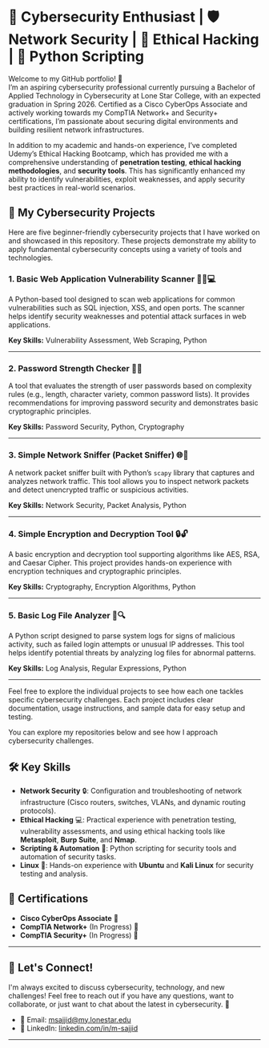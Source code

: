 # 🚀 Cybersecurity Enthusiast | 🛡️ Network Security | 🔐 Ethical Hacking | 🐍 Python Scripting

Welcome to my GitHub portfolio! 👋  
I’m an aspiring cybersecurity professional currently pursuing a Bachelor of Applied Technology in Cybersecurity at Lone Star College, with an expected graduation in Spring 2026. Certified as a Cisco CyberOps Associate and actively working towards my CompTIA Network+ and Security+ certifications, I’m passionate about securing digital environments and building resilient network infrastructures.

In addition to my academic and hands-on experience, I’ve completed Udemy’s Ethical Hacking Bootcamp, which has provided me with a comprehensive understanding of **penetration testing**, **ethical hacking methodologies**, and **security tools**. This has significantly enhanced my ability to identify vulnerabilities, exploit weaknesses, and apply security best practices in real-world scenarios.

## 📂 My Cybersecurity Projects


Here are five beginner-friendly cybersecurity projects that I have worked on and showcased in this repository. These projects demonstrate my ability to apply fundamental cybersecurity concepts using a variety of tools and technologies.

### 1. **Basic Web Application Vulnerability Scanner** 🕵️‍♂️💻
A Python-based tool designed to scan web applications for common vulnerabilities such as SQL injection, XSS, and open ports. The scanner helps identify security weaknesses and potential attack surfaces in web applications.

**Key Skills:** Vulnerability Assessment, Web Scraping, Python

---

### 2. **Password Strength Checker** 🔐🔑
A tool that evaluates the strength of user passwords based on complexity rules (e.g., length, character variety, common password lists). It provides recommendations for improving password security and demonstrates basic cryptographic principles.

**Key Skills:** Password Security, Python, Cryptography

---

### 3. **Simple Network Sniffer (Packet Sniffer)** 🌐📡
A network packet sniffer built with Python’s `scapy` library that captures and analyzes network traffic. This tool allows you to inspect network packets and detect unencrypted traffic or suspicious activities.

**Key Skills:** Network Security, Packet Analysis, Python

---

### 4. **Simple Encryption and Decryption Tool** 🔒🔓
A basic encryption and decryption tool supporting algorithms like AES, RSA, and Caesar Cipher. This project provides hands-on experience with encryption techniques and cryptographic principles.

**Key Skills:** Cryptography, Encryption Algorithms, Python

---

### 5. **Basic Log File Analyzer** 📜🔍
A Python script designed to parse system logs for signs of malicious activity, such as failed login attempts or unusual IP addresses. This tool helps identify potential threats by analyzing log files for abnormal patterns.

**Key Skills:** Log Analysis, Regular Expressions, Python

---

Feel free to explore the individual projects to see how each one tackles specific cybersecurity challenges. Each project includes clear documentation, usage instructions, and sample data for easy setup and testing.


You can explore my repositories below and see how I approach cybersecurity challenges.

## 🛠️ Key Skills

- **Network Security** 🔒: Configuration and troubleshooting of network infrastructure (Cisco routers, switches, VLANs, and dynamic routing protocols).
- **Ethical Hacking** 💻: Practical experience with penetration testing, vulnerability assessments, and using ethical hacking tools like **Metasploit**, **Burp Suite**, and **Nmap**.
- **Scripting & Automation** 🤖: Python scripting for security tools and automation of security tasks.
- **Linux** 🐧: Hands-on experience with **Ubuntu** and **Kali Linux** for security testing and analysis.

## 🏅 Certifications

- **Cisco CyberOps Associate** 📜
- **CompTIA Network+** (In Progress) 📝
- **CompTIA Security+** (In Progress) 📝

---

## 💬 Let's Connect!

I'm always excited to discuss cybersecurity, technology, and new challenges! Feel free to reach out if you have any questions, want to collaborate, or just want to chat about the latest in cybersecurity. 🙌

- 📧 Email: [msajjid@my.lonestar.edu](mailto:msajjid@my.lonestar.edu)
- 💼 LinkedIn: [linkedin.com/in/m-sajjid](https://www.linkedin.com/in/m-sajjid)

---

